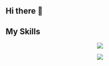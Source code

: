 ## Hi there 👋
## My Skills
<p align="center">
  <a href="https://skillicons.dev" id="MySkills">
    <img src="https://skillicons.dev/icons?i=c,cpp,java,kotlin,html,css,js,git,linux,windows" />
  </a>
</p>
<p align="center">
  <a href="https://skillicons.dev" id="MySkills">
    <img src="https://skillicons.dev/icons?i=clion,idea,androidstudio,qt,visualstudio,vscode,matlab,gradle,maven,mysql"/>
  </a>
</p>

<!--
**lyx0902/lyx0902** is a ✨ _special_ ✨ repository because its `README.md` (this file) appears on your GitHub profile.

Here are some ideas to get you started:

- 🔭 I’m currently working on ...
- 🌱 I’m currently learning ...
- 👯 I’m looking to collaborate on ...
- 🤔 I’m looking for help with ...
- 💬 Ask me about ...
- 📫 How to reach me: ...
- 😄 Pronouns: ...
- ⚡ Fun fact: ...
-->
